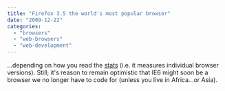 ```yaml
---
title: "Firefox 3.5 the world's most popular browser"
date: "2009-12-22"
categories: 
  - "browsers"
  - "web-browsers"
  - "web-development"
---
```


...depending on how you read the [stats](http://www.sitepoint.com/blogs/2009/12/22/firefox-35-most-popular-browser/) (i.e. it measures individual browser versions). Still; it's reason to remain optimistic that IE6 might soon be a browser we no longer have to code for (unless you live in Africa...or Asia).
